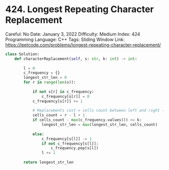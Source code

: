 # 424. Longest Repeating Character Replacement

Careful: No
Date: January 3, 2022
Difficulty: Medium
Index: 424
Programming Language: C++
Tags: Sliding Window
Link: https://leetcode.com/problems/longest-repeating-character-replacement/

```python
class Solution:
    def characterReplacement(self, s: str, k: int) -> int:
        
        l = 0
        c_frequency = {}
        longest_str_len = 0
        for r in range(len(s)):
            
            if not s[r] in c_frequency:
                c_frequency[s[r]] = 0
            c_frequency[s[r]] += 1
            
            # Replacements cost = cells count between left and right - highest frequency
            cells_count = r - l + 1
            if cells_count - max(c_frequency.values()) <= k:
                longest_str_len = max(longest_str_len, cells_count)
                
            else:
                c_frequency[s[l]] -= 1
                if not c_frequency[s[l]]:
                    c_frequency.pop(s[l])
                l += 1
        
        return longest_str_len
```